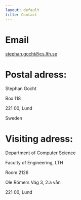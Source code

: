 ```yaml
---
layout: default
title: Contact
---
```


# Email
stephan.gocht@cs.lth.se

# Postal adress:

Stephan Gocht

Box 118

221 00, Lund

Sweden

# Visiting adress:

Department of Computer Science

Faculty of Engineering, LTH

Room 2126

Ole Römers Väg 3, 2:a vån

221 00, Lund

